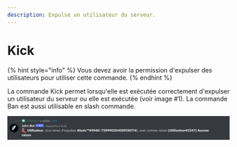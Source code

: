 ```yaml
---
description: Expulse un utilisateur du serveur.
---
```


# Kick

{% hint style="info" %}
Vous devez avoir la permission d'expulser des utilisateurs pour utiliser cette commande.
{% endhint %}

La commande Kick permet lorsqu'elle est exécutée correctement d'expulser un utilisateur du serveur ou elle est exécutée (voir image #1). La commande Ban est aussi utilisable en slash commande.

![Image #1](../../../.gitbook/assets/Kick.png)
